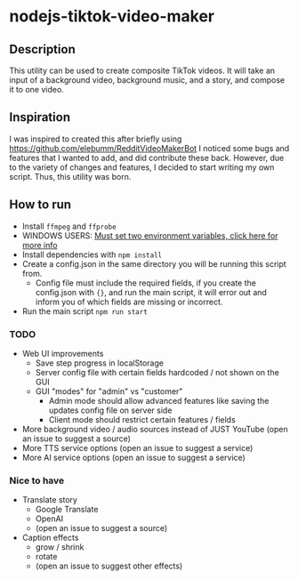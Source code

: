 # nodejs-tiktok-video-maker

## Description
This utility can be used to create composite TikTok videos. It will take an input of a background video, background music, and a story, and compose it to one video.

## Inspiration
I was inspired to created this after briefly using https://github.com/elebumm/RedditVideoMakerBot
I noticed some bugs and features that I wanted to add, and did contribute these back. However, due to the variety of changes and features, I decided to start writing my own script. Thus, this utility was born.

## How to run
 - Install `ffmpeg` and `ffprobe`
 - WINDOWS USERS: [Must set two environment variables, click here for more info](https://github.com/fluent-ffmpeg/node-fluent-ffmpeg#:~:text=at%20the%20moment.-,Windows%20users,-%3A%20most%20probably%20ffmpeg)
 - Install dependencies with `npm install`
 - Create a config.json in the same directory you will be running this script from.
   - Config file must include the required fields, if you create the config.json with `{}`, and run the main script, it will error out and inform you of which fields are missing or incorrect.
 - Run the main script `npm run start`

### TODO
 - Web UI improvements
   - Save step progress in localStorage
   - Server config file with certain fields hardcoded / not shown on the GUI
   - GUI "modes" for "admin" vs "customer"
     - Admin mode should allow advanced features like saving the updates config file on server side
     - Client mode should restrict certain features / fields
 - More background video / audio sources instead of JUST YouTube (open an issue to suggest a source)
 - More TTS service options (open an issue to suggest a service)
 - More AI service options (open an issue to suggest a service)

### Nice to have
 - Translate story
   - Google Translate
   - OpenAI
   - (open an issue to suggest a source)
 - Caption effects
   - grow / shrink
   - rotate
   - (open an issue to suggest other effects)
